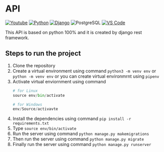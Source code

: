 # API

[![Youtube](https://img.shields.io/badge/YouTube-FF0000?style=for-the-badge&logo=youtube&logoColor=white)](https://www.youtube.com/channel/UCKspdO30Fea8ZCxwg-0svOg)
[![Python](https://img.shields.io/badge/Python-FFD43B?style=for-the-badge&logo=python&logoColor=blue)](https://www.youtube.com/channel/UCKspdO30Fea8ZCxwg-0svOg)
[![Django](https://img.shields.io/badge/django-darkgreen?style=for-the-badge&logo=django&logoColor=white)](https://code.visualstudio.com/download)
![PostgreSQL](https://img.shields.io/badge/PostgreSQL-316192?style=for-the-badge&logo=postgresql&logoColor=white)
[![VS Code](https://img.shields.io/badge/Visual_Studio_Code-0078D4?style=for-the-badge&logo=visual%20studio%20code&logoColor=white)](https://code.visualstudio.com/download)

This API is based on python 100% and it is created by django rest framework.

## Steps to run the project

1. Clone the repository
2. Create a virtual environment using command `python3 -m venv env` or `python -m venv env` or you can create virtual environmrnt using `pipenv`
3. Activate virtual enviornment using command
    ```python
    # for Linux
    source env/bin/activate

    # for Windows
    env/Source/activavte
    ```
4. Install the dependencies using command `pip install -r requirements.txt`
5. Type `source env/bin/activate`
6. Run the server using command `python manage.py makemigrations`
7. Then run the server using command `python manage.py migrate`
8. Finally run the server using command `python manage.py runserver`